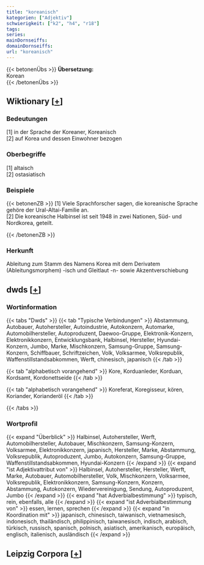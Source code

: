 ```yaml
---
title: "koreanisch"
kategorien: ["Adjektiv"]
schwierigkeit: ["k2", "h4", "r18"]
tags:
series:
mainDornseiffs:
domainDornseiffs:
url: "koreanisch"
---
```


{{< betonenÜbs >}}
**Übersetzung:**  
Korean  
{{< /betonenÜbs >}}

## Wiktionary [[+](https://de.wiktionary.org/wiki/koreanisch)]

### Bedeutungen
[1] in der Sprache der Koreaner, Koreanisch  
[2] auf Korea und dessen Einwohner bezogen  

### Oberbegriffe
[1] altaisch  
[2] ostasiatisch  

### Beispiele
{{< betonenZB >}}
[1] Viele Sprachforscher sagen, die koreanische Sprache gehöre der Ural-Altai-Familie an.  
[2] Die koreanische Halbinsel ist seit 1948 in zwei Nationen, Süd- und Nordkorea, geteilt.  

{{< /betonenZB >}}
### Herkunft
Ableitung zum Stamm des Namens Korea mit dem Derivatem (Ableitungsmorphem) -isch und Gleitlaut -n- sowie Akzentverschiebung  



## dwds [[+](https://www.dwds.de/wb/koreanisch)]

### Wortinformation
{{< tabs "Dwds" >}}
{{< tab "Typische Verbindungen" >}}
Abstammung, Autobauer, Autohersteller, Autoindustrie, Autokonzern, Automarke, Automobilhersteller, Autoproduzent, Daewoo-Gruppe, Elektronik-Konzern, Elektronikkonzern, Entwicklungsbank, Halbinsel, Hersteller, Hyundai-Konzern, Jumbo, Marke, Mischkonzern, Samsung-Gruppe, Samsung-Konzern, Schiffbauer, Schriftzeichen, Volk, Volksarmee, Volksrepublik, Waffenstillstandsabkommen, Werft, chinesisch, japanisch
{{< /tab >}}

{{< tab "alphabetisch vorangehend" >}}
Kore, Korduanleder, Korduan, Kordsamt, Kordonettseide
{{< /tab >}}

{{< tab "alphabetisch vorangehend" >}}
Koreferat, Koregisseur, kören, Koriander, Korianderöl
{{< /tab >}}

{{< /tabs >}}

### Wortprofil
{{< expand "Überblick" >}} Halbinsel, Autohersteller, Werft, Automobilhersteller, Autobauer, Mischkonzern, Samsung-Konzern, Volksarmee, Elektronikkonzern, japanisch, Hersteller, Marke, Abstammung, Volksrepublik, Autoproduzent, Jumbo, Autokonzern, Samsung-Gruppe, Waffenstillstandsabkommen, Hyundai-Konzern {{< /expand >}}
{{< expand "ist Adjektivattribut von" >}} Halbinsel, Autohersteller, Hersteller, Werft, Marke, Autobauer, Automobilhersteller, Volk, Mischkonzern, Volksarmee, Volksrepublik, Elektronikkonzern, Samsung-Konzern, Konzern, Abstammung, Autokonzern, Wiedervereinigung, Sendung, Autoproduzent, Jumbo {{< /expand >}}
{{< expand "hat Adverbialbestimmung" >}} typisch, rein, ebenfalls, alle {{< /expand >}}
{{< expand "ist Adverbialbestimmung von" >}} essen, lernen, sprechen {{< /expand >}}
{{< expand "in Koordination mit" >}} japanisch, chinesisch, taiwanisch, vietnamesisch, indonesisch, thailändisch, philippinisch, taiwanesisch, indisch, arabisch, türkisch, russisch, spanisch, polnisch, asiatisch, amerikanisch, europäisch, englisch, italienisch, ausländisch {{< /expand >}}

## Leipzig Corpora [[+](https://corpora.uni-leipzig.de/en/res?word=koreanisch&corpusId=deu_newscrawl-public_2018)]

